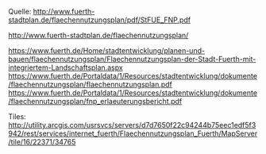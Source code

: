 Quelle:
http://www.fuerth-stadtplan.de/flaechennutzungsplan/pdf/StFUE_FNP.pdf

http://www.fuerth-stadtplan.de/flaechennutzungsplan/

https://www.fuerth.de/Home/stadtentwicklung/planen-und-bauen/flaechennutzungsplan/Flaechennutzungsplan-der-Stadt-Fuerth-mit-integriertem-Landschaftsplan.aspx
https://www.fuerth.de/Portaldata/1/Resources/stadtentwicklung/dokumente/flaechennutzungsplan/flaechennutzungsplan.pdf
https://www.fuerth.de/Portaldata/1/Resources/stadtentwicklung/dokumente/flaechennutzungsplan/fnp_erlaeuterungsbericht.pdf

Tiles:
http://utility.arcgis.com/usrsvcs/servers/d7d7650f22c94244b75eec1edf5f3942/rest/services/internet_fuerth/Flaechennutzungsplan_Fuerth/MapServer/tile/16/22371/34765